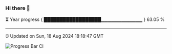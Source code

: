 ### Hi there 👋

⏳ Year progress { ██████████████████▁▁▁▁▁▁▁▁▁▁▁▁ } 63.05 %

---

⏰ Updated on Sun, 18 Aug 2024 18:18:47 GMT

![Progress Bar CI](https://github.com/liununu/liununu/workflows/Progress%20Bar%20CI/badge.svg)
